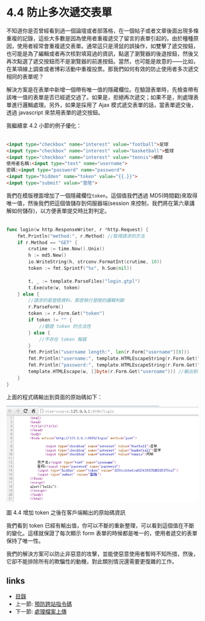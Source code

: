 # 4.4 防止多次遞交表單

不知道你是否曾經看到過一個論壇或者部落格，在一個帖子或者文章後面出現多條重複的記錄，這些大多數是因為使用者重複遞交了留言的表單引起的。由於種種原因，使用者經常會重複遞交表單。通常這只是滑鼠的誤操作，如雙擊了遞交按鈕，也可能是為了編輯或者再次核對填寫過的資訊，點選了瀏覽器的後退按鈕，然後又再次點選了遞交按鈕而不是瀏覽器的前進按鈕。當然，也可能是故意的——比如，在某項線上調查或者博彩活動中重複投票。那我們如何有效的防止使用者多次遞交相同的表單呢？

解決方案是在表單中新增一個帶有唯一值的隱藏欄位。在驗證表單時，先檢查帶有該唯一值的表單是否已經遞交過了。如果是，拒絕再次遞交；如果不是，則處理表單進行邏輯處理。另外，如果是採用了 Ajax 模式遞交表單的話，當表單遞交後，透過 javascript 來禁用表單的遞交按鈕。

我繼續拿 4.2 小節的例子優化：
```html

<input type="checkbox" name="interest" value="football">足球
<input type="checkbox" name="interest" value="basketball">籃球
<input type="checkbox" name="interest" value="tennis">網球
使用者名稱:<input type="text" name="username">
密碼:<input type="password" name="password">
<input type="hidden" name="token" value="{{.}}">
<input type="submit" value="登陸">
```
我們在模版裡面增加了一個隱藏欄位`token`，這個值我們透過 MD5(時間戳)來取得唯一值，然後我們把這個值儲存到伺服器端(session 來控制，我們將在第六章講解如何儲存)，以方便表單提交時比對判定。
```Go

func login(w http.ResponseWriter, r *http.Request) {
	fmt.Println("method:", r.Method) //取得請求的方法
	if r.Method == "GET" {
		crutime := time.Now().Unix()
		h := md5.New()
		io.WriteString(h, strconv.FormatInt(crutime, 10))
		token := fmt.Sprintf("%x", h.Sum(nil))

		t, _ := template.ParseFiles("login.gtpl")
		t.Execute(w, token)
	} else {
		//請求的是登陸資料，那麼執行登陸的邏輯判斷
		r.ParseForm()
		token := r.Form.Get("token")
		if token != "" {
			//驗證 token 的合法性
		} else {
			//不存在 token 報錯
		}
		fmt.Println("username length:", len(r.Form["username"][0]))
		fmt.Println("username:", template.HTMLEscapeString(r.Form.Get("username"))) //輸出到伺服器端
		fmt.Println("password:", template.HTMLEscapeString(r.Form.Get("password")))
		template.HTMLEscape(w, []byte(r.Form.Get("username"))) //輸出到客戶端
	}
}
```
上面的程式碼輸出到頁面的原始碼如下：

![](images/4.4.token.png)

圖 4.4 增加 token 之後在客戶端輸出的原始碼資訊

我們看到 token 已經有輸出值，你可以不斷的重新整理，可以看到這個值在不斷的變化。這樣就保證了每次顯示 form 表單的時候都是唯一的，使用者遞交的表單保持了唯一性。

我們的解決方案可以防止非惡意的攻擊，並能使惡意使用者暫時不知所措，然後，它卻不能排除所有的欺騙性的動機，對此類別情況還需要更復雜的工作。

## links
   * [目錄](<preface.md>)
   * 上一節: [預防跨站指令碼](<04.3.md>)
   * 下一節: [處理檔案上傳](<04.5.md>)
